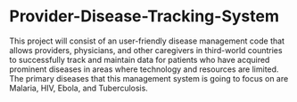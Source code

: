 # Provider-Disease-Tracking-System
This project will consist of an user-friendly disease management code that allows providers, physicians, and other caregivers in third-world countries to successfully track and maintain data for patients who have acquired prominent diseases in areas where technology and resources are limited. The primary diseases that this management system is going to focus on are Malaria, HIV, Ebola, and Tuberculosis. 
